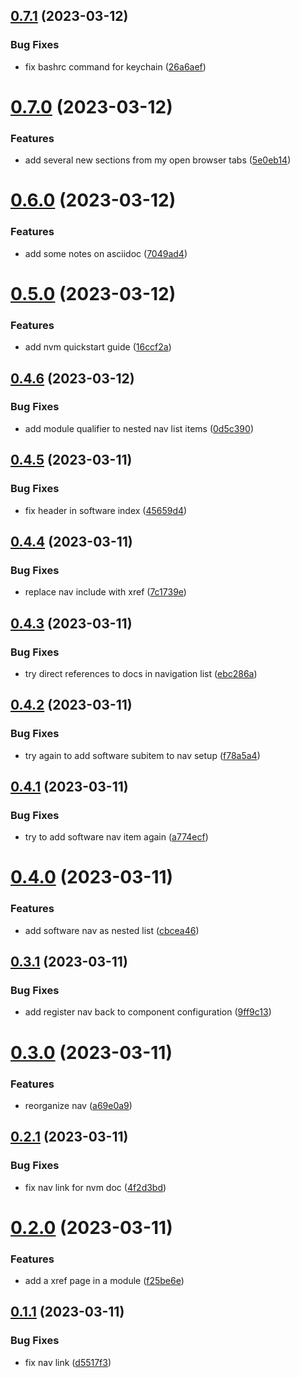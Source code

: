 ## [0.7.1](https://github.com/hexsorcerer/gh-pages-guides/compare/v0.7.0...v0.7.1) (2023-03-12)


### Bug Fixes

* fix bashrc command for keychain ([26a6aef](https://github.com/hexsorcerer/gh-pages-guides/commit/26a6aef0e62a3b81757dec3e23b9f94fd2903a82))

# [0.7.0](https://github.com/hexsorcerer/gh-pages-guides/compare/v0.6.0...v0.7.0) (2023-03-12)


### Features

* add several new sections from my open browser tabs ([5e0eb14](https://github.com/hexsorcerer/gh-pages-guides/commit/5e0eb149ad54d940ce2e638bb4146c44a8fef080))

# [0.6.0](https://github.com/hexsorcerer/gh-pages-guides/compare/v0.5.0...v0.6.0) (2023-03-12)


### Features

* add some notes on asciidoc ([7049ad4](https://github.com/hexsorcerer/gh-pages-guides/commit/7049ad4b34e7355e58a68a0a71b3ebaafe0b724a))

# [0.5.0](https://github.com/hexsorcerer/gh-pages-guides/compare/v0.4.6...v0.5.0) (2023-03-12)


### Features

* add nvm quickstart guide ([16ccf2a](https://github.com/hexsorcerer/gh-pages-guides/commit/16ccf2a8ee7638abb0e91a79a39e46480c354fc5))

## [0.4.6](https://github.com/hexsorcerer/gh-pages-guides/compare/v0.4.5...v0.4.6) (2023-03-12)


### Bug Fixes

* add module qualifier to nested nav list items ([0d5c390](https://github.com/hexsorcerer/gh-pages-guides/commit/0d5c390a590e567a26ecf932abd90dd67c11032c))

## [0.4.5](https://github.com/hexsorcerer/gh-pages-guides/compare/v0.4.4...v0.4.5) (2023-03-11)


### Bug Fixes

* fix header in software index ([45659d4](https://github.com/hexsorcerer/gh-pages-guides/commit/45659d4b163165e234ab0cc5f9f92ceaf4c91917))

## [0.4.4](https://github.com/hexsorcerer/gh-pages-guides/compare/v0.4.3...v0.4.4) (2023-03-11)


### Bug Fixes

* replace nav include with xref ([7c1739e](https://github.com/hexsorcerer/gh-pages-guides/commit/7c1739ecb5bc3a027761e736479f16cbe19c0b1d))

## [0.4.3](https://github.com/hexsorcerer/gh-pages-guides/compare/v0.4.2...v0.4.3) (2023-03-11)


### Bug Fixes

* try direct references to docs in navigation list ([ebc286a](https://github.com/hexsorcerer/gh-pages-guides/commit/ebc286a907d547fde2aac4307a7fc0de75bdc54a))

## [0.4.2](https://github.com/hexsorcerer/gh-pages-guides/compare/v0.4.1...v0.4.2) (2023-03-11)


### Bug Fixes

* try again to add software subitem to nav setup ([f78a5a4](https://github.com/hexsorcerer/gh-pages-guides/commit/f78a5a42ebed3e51f8f83429f48ee2f35512900f))

## [0.4.1](https://github.com/hexsorcerer/gh-pages-guides/compare/v0.4.0...v0.4.1) (2023-03-11)


### Bug Fixes

* try to add software nav item again ([a774ecf](https://github.com/hexsorcerer/gh-pages-guides/commit/a774ecf8de9f108cb6d1cfcbf42092dc0dd624eb))

# [0.4.0](https://github.com/hexsorcerer/gh-pages-guides/compare/v0.3.1...v0.4.0) (2023-03-11)


### Features

* add software nav as nested list ([cbcea46](https://github.com/hexsorcerer/gh-pages-guides/commit/cbcea46915ff0a18ee5d59a0f12c202df4c92b90))

## [0.3.1](https://github.com/hexsorcerer/gh-pages-guides/compare/v0.3.0...v0.3.1) (2023-03-11)


### Bug Fixes

* add register nav back to component configuration ([9ff9c13](https://github.com/hexsorcerer/gh-pages-guides/commit/9ff9c13d8ab5ad497477b4214966629d9917a2ab))

# [0.3.0](https://github.com/hexsorcerer/gh-pages-guides/compare/v0.2.1...v0.3.0) (2023-03-11)


### Features

* reorganize nav ([a69e0a9](https://github.com/hexsorcerer/gh-pages-guides/commit/a69e0a90b8700bf297ce829421a099c6894d6895))

## [0.2.1](https://github.com/hexsorcerer/gh-pages-guides/compare/v0.2.0...v0.2.1) (2023-03-11)


### Bug Fixes

* fix nav link for nvm doc ([4f2d3bd](https://github.com/hexsorcerer/gh-pages-guides/commit/4f2d3bd563c86f13a695c669212fec41d68ff551))

# [0.2.0](https://github.com/hexsorcerer/gh-pages-guides/compare/v0.1.1...v0.2.0) (2023-03-11)


### Features

* add a xref page in a module ([f25be6e](https://github.com/hexsorcerer/gh-pages-guides/commit/f25be6e4c45b788793d7498862df32cc2df4f520))

## [0.1.1](https://github.com/hexsorcerer/gh-pages-guides/compare/v0.1.0...v0.1.1) (2023-03-11)


### Bug Fixes

* fix nav link ([d5517f3](https://github.com/hexsorcerer/gh-pages-guides/commit/d5517f3252508842caeeef60b87e36be9757af04))
